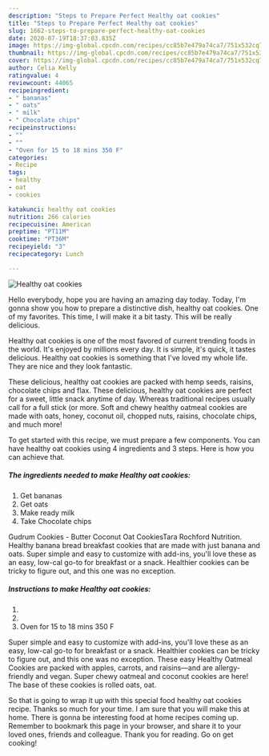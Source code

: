 ```yaml
---
description: "Steps to Prepare Perfect Healthy oat cookies"
title: "Steps to Prepare Perfect Healthy oat cookies"
slug: 1662-steps-to-prepare-perfect-healthy-oat-cookies
date: 2020-07-19T18:37:03.835Z
image: https://img-global.cpcdn.com/recipes/cc85b7e479a74ca7/751x532cq70/healthy-oat-cookies-recipe-main-photo.jpg
thumbnail: https://img-global.cpcdn.com/recipes/cc85b7e479a74ca7/751x532cq70/healthy-oat-cookies-recipe-main-photo.jpg
cover: https://img-global.cpcdn.com/recipes/cc85b7e479a74ca7/751x532cq70/healthy-oat-cookies-recipe-main-photo.jpg
author: Celia Kelly
ratingvalue: 4
reviewcount: 44065
recipeingredient:
- " bananas"
- " oats"
- " milk"
- " Chocolate chips"
recipeinstructions:
- ""
- ""
- "Oven for 15 to 18 mins 350 F"
categories:
- Recipe
tags:
- healthy
- oat
- cookies

katakunci: healthy oat cookies 
nutrition: 266 calories
recipecuisine: American
preptime: "PT11M"
cooktime: "PT36M"
recipeyield: "3"
recipecategory: Lunch

---
```



![Healthy oat cookies](https://img-global.cpcdn.com/recipes/cc85b7e479a74ca7/751x532cq70/healthy-oat-cookies-recipe-main-photo.jpg)

Hello everybody, hope you are having an amazing day today. Today, I'm gonna show you how to prepare a distinctive dish, healthy oat cookies. One of my favorites. This time, I will make it a bit tasty. This will be really delicious.

Healthy oat cookies is one of the most favored of current trending foods in the world. It's enjoyed by millions every day. It is simple, it's quick, it tastes delicious. Healthy oat cookies is something that I've loved my whole life. They are nice and they look fantastic.

These delicious, healthy oat cookies are packed with hemp seeds, raisins, chocolate chips and flax. These delicious, healthy oat cookies are perfect for a sweet, little snack anytime of day. Whereas traditional recipes usually call for a full stick (or more. Soft and chewy healthy oatmeal cookies are made with oats, honey, coconut oil, chopped nuts, raisins, chocolate chips, and much more!


To get started with this recipe, we must prepare a few components. You can have healthy oat cookies using 4 ingredients and 3 steps. Here is how you can achieve that.

<!--inarticleads1-->

##### The ingredients needed to make Healthy oat cookies:

1. Get  bananas
1. Get  oats
1. Make ready  milk
1. Take  Chocolate chips


Gudrum Cookies - Butter Coconut Oat CookiesTara Rochford Nutrition. Healthy banana bread breakfast cookies that are made with just banana and oats. Super simple and easy to customize with add-ins, you&#39;ll love these as an easy, low-cal go-to for breakfast or a snack. Healthier cookies can be tricky to figure out, and this one was no exception. 

<!--inarticleads2-->

##### Instructions to make Healthy oat cookies:

1. 
1. 
1. Oven for 15 to 18 mins 350 F


Super simple and easy to customize with add-ins, you&#39;ll love these as an easy, low-cal go-to for breakfast or a snack. Healthier cookies can be tricky to figure out, and this one was no exception. These easy Healthy Oatmeal Cookies are packed with apples, carrots, and raisins—and are allergy-friendly and vegan. Super chewy oatmeal and coconut cookies are here! The base of these cookies is rolled oats, oat. 

So that is going to wrap it up with this special food healthy oat cookies recipe. Thanks so much for your time. I am sure that you will make this at home. There is gonna be interesting food at home recipes coming up. Remember to bookmark this page in your browser, and share it to your loved ones, friends and colleague. Thank you for reading. Go on get cooking!
